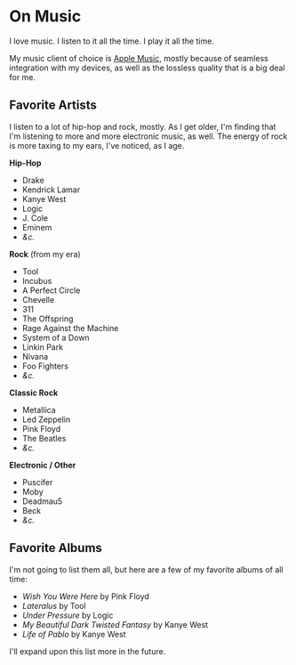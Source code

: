 # On Music

I love music. I listen to it all the time. I play it all the time.

My music client of choice is [Apple Music](https://music.apple.com), mostly because
of seamless integration with my devices, as well as the lossless quality that
is a big deal for me.

## Favorite Artists

I listen to a lot of hip-hop and rock, mostly. As I get older, I'm finding
that I'm listening to more and more electronic music, as well. The energy
of rock is more taxing to my ears, I've noticed, as I age.

**Hip-Hop**

- Drake
- Kendrick Lamar
- Kanye West
- Logic
- J. Cole
- Eminem
- *&c.*

**Rock** (from my era)

- Tool
- Incubus
- A Perfect Circle
- Chevelle
- 311
- The Offspring
- Rage Against the Machine
- System of a Down
- Linkin Park
- Nivana
- Foo Fighters
- *&c.*

**Classic Rock**

- Metallica
- Led Zeppelin
- Pink Floyd
- The Beatles
- *&c.*

**Electronic / Other**

- Puscifer
- Moby
- Deadmau5
- Beck
- *&c.*

## Favorite Albums

I'm not going to list them all, but here are a few of my favorite albums
of all time:

- *Wish You Were Here* by Pink Floyd
- *Lateralus* by Tool
- *Under Pressure* by Logic
- *My Beautiful Dark Twisted Fantasy* by Kanye West
- *Life of Pablo* by Kanye West

I'll expand upon this list more in the future.

